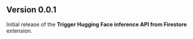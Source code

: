 ## Version 0.0.1

Initial release of the **Trigger Hugging Face inference API from Firestore** extension.